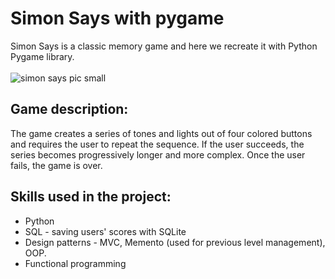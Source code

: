 # Simon Says with pygame
Simon Says is a classic memory game and here we recreate it with Python Pygame library.
<br><br>
![simon says pic small](https://user-images.githubusercontent.com/68559039/235359954-6d121fa6-c87e-4f33-b0eb-584b315d938c.png)
## Game description:
The game creates a series of tones and lights out of four colored buttons and requires the user to repeat the sequence.
If the user succeeds, the series becomes progressively longer and more complex. Once the user fails, the game is over.
## Skills used in the project:
* Python
* SQL - saving users' scores with SQLite
* Design patterns - MVC, Memento (used for previous level management), OOP.
* Functional programming
</div>
